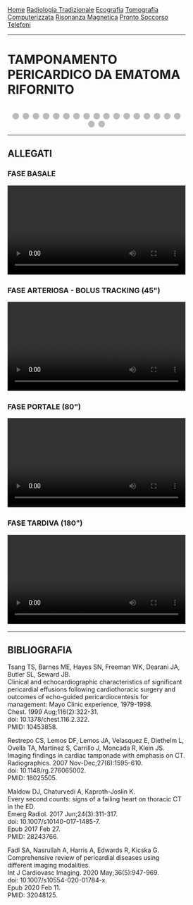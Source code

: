 <head>
<link rel="shortcut icon" type="image/x-icon" href="favicon.ico" />
<title>SL Rad Vademecum | CASEual Wednesday - Tamponamento pericardico da ematoma rifornito</title>
<style>
  * {
    box-sizing: border-box;
  }
  /* Slideshow container */
  .slideshow-container {
    max-width: 1000px;
    position: relative;
    margin: auto;
  }
  /* Hide the images by default */
  .mySlides {
    display: none;
  }
  /* Next & previous buttons */
  .prev,
  .next {
    cursor: pointer;
    position: absolute;
    top: 50%;
    width: auto;
    margin-top: -22px;
    padding: 16px;
    color: white;
    font-weight: bold;
    font-size: 18px;
    transition: 0.6s ease;
    border-radius: 0 3px 3px 0;
    user-select: none;
  }
  /* Position the "next button" to the right */
  .next {
    right: 0;
    border-radius: 3px 0 0 3px;
  }
  /* On hover, add a black background color with a little bit see-through */
  .prev:hover,
  .next:hover {
    background-color: rgba(0, 0, 0, 0.8);
  }
  /* Caption text */
  .text {
    color: #f2f2f2;
    font-size: 15px;
    padding: 8px 12px;
    position: absolute;
    bottom: 8px;
    width: 100%;
    text-align: center;
  }
  /* Number text (1/3 etc) */
  .numbertext {
    color: #f2f2f2;
    font-size: 12px;
    padding: 8px 12px;
    position: absolute;
    top: 0;
  }
  /* The dots/bullets/indicators */
  .dot {
    cursor: pointer;
    height: 15px;
    width: 15px;
    margin: 0 2px;
    background-color: #bbb;
    border-radius: 50%;
    display: inline-block;
    transition: background-color 0.6s ease;
  }
  .active,
  .dot:hover {
    background-color: #717171;
  }
  }
</style>
</head>

<body>
<div class="topnav">
  <a href="https://sl-rad.github.io/SL-Rad-Vademecum">Home</a>
  <a
    href="https://sl-rad.github.io/SL-Rad-Vademecum/radiologia_tradizionale.html"
    >Radiologia Tradizionale</a
  >
  <a href="https://sl-rad.github.io/SL-Rad-Vademecum/ecografia.html"
    >Ecografia</a
  >
  <a
    href="https://sl-rad.github.io/SL-Rad-Vademecum/tomografia_computerizzata.html"
    >Tomografia Computerizzata</a
  >
  <a href="https://sl-rad.github.io/SL-Rad-Vademecum/risonanza_magnetica.html"
    >Risonanza Magnetica</a
  >
  <a href="https://sl-rad.github.io/SL-Rad-Vademecum/pronto_soccorso.html"
    >Pronto Soccorso</a
  >
  <a href="https://sl-rad.github.io/SL-Rad-Vademecum/contatti.html"
    >Telefoni</a
  >
</div>

<hr>

<h1> TAMPONAMENTO PERICARDICO DA EMATOMA RIFORNITO </h1>

<!-- Slideshow container -->
<div class="slideshow-container">
  <!-- Full-width images with number and caption text -->
  <div class="mySlides fade">
    <div class="numbertext">1 / 19</div>
    <img src="Tamponamento_pericardico_(1).png" style="width: 100%" />
    <div class="text"></div>
  </div>

  <div class="mySlides fade">
    <div class="numbertext">2 / 19</div>
    <img src="Tamponamento_pericardico_(2).png" style="width: 100%" />
    <div class="text"></div>
  </div>

  <div class="mySlides fade">
    <div class="numbertext">3 / 19</div>
    <img src="Tamponamento_pericardico_(3).png" style="width: 100%" />
    <div class="text"></div>
  </div>

  <div class="mySlides fade">
    <div class="numbertext">4 / 19</div>
    <img src="Tamponamento_pericardico_(4).png" style="width: 100%" />
    <div class="text"></div>
  </div>

  <div class="mySlides fade">
    <div class="numbertext">5 / 19</div>
    <img src="Tamponamento_pericardico_(5).png" style="width: 100%" />
    <div class="text"></div>
  </div>

  <div class="mySlides fade">
    <div class="numbertext">6 / 19</div>
    <img src="Tamponamento_pericardico_(6).png" style="width: 100%" />
    <div class="text"></div>
  </div>

  <div class="mySlides fade">
    <div class="numbertext">7 / 19</div>
    <img src="Tamponamento_pericardico_(7).png" style="width: 100%" />
    <div class="text"></div>
  </div>

  <div class="mySlides fade">
    <div class="numbertext">8 / 19</div>
    <img src="Tamponamento_pericardico_(8).png" style="width: 100%" />
    <div class="text"></div>
  </div>

  <div class="mySlides fade">
    <div class="numbertext">9 / 19</div>
    <img src="Tamponamento_pericardico_(9).png" style="width: 100%" />
    <div class="text"></div>
  </div>

  <div class="mySlides fade">
    <div class="numbertext">10 / 19</div>
    <img src="Tamponamento_pericardico_(10).png" style="width: 100%" />
    <div class="text"></div>
  </div>

  <div class="mySlides fade">
    <div class="numbertext">11 / 19</div>
    <img src="Tamponamento_pericardico_(11).png" style="width: 100%" />
    <div class="text"></div>
  </div>

  <div class="mySlides fade">
    <div class="numbertext">12 / 19</div>
    <img src="Tamponamento_pericardico_(12).png" style="width: 100%" />
    <div class="text"></div>
  </div>

  <div class="mySlides fade">
    <div class="numbertext">13 / 19</div>
    <img src="Tamponamento_pericardico_(13).png" style="width: 100%" />
    <div class="text"></div>
  </div>

  <div class="mySlides fade">
    <div class="numbertext">14 / 19</div>
    <img src="Tamponamento_pericardico_(14).png" style="width: 100%" />
    <div class="text"></div>
  </div>

  <div class="mySlides fade">
    <div class="numbertext">15 / 19</div>
    <img src="Tamponamento_pericardico_(15).png" style="width: 100%" />
    <div class="text"></div>
  </div>

  <div class="mySlides fade">
    <div class="numbertext">16 / 19</div>
    <img src="Tamponamento_pericardico_(16).png" style="width: 100%" />
    <div class="text"></div>
  </div>

  <div class="mySlides fade">
    <div class="numbertext">17 / 19</div>
    <img src="Tamponamento_pericardico_(17).png" style="width: 100%" />
    <div class="text"></div>
  </div>

  <div class="mySlides fade">
    <div class="numbertext">18 / 19</div>
    <img src="Tamponamento_pericardico_(18).png" style="width: 100%" />
    <div class="text"></div>
  </div>

  <div class="mySlides fade">
    <div class="numbertext">19 / 19</div>
    <img src="Tamponamento_pericardico_(19).png" style="width: 100%" />
    <div class="text"></div>
  </div>
  <!-- Next and previous buttons -->
  <a class="prev" onclick="plusSlides(-1)">&#10094;</a>
  <a class="next" onclick="plusSlides(1)">&#10095;</a>
</div>
<br />

<!-- The dots/circles -->
<div style="text-align: center">
  <span class="dot" onclick="currentSlide(1)"></span>
  <span class="dot" onclick="currentSlide(2)"></span>
  <span class="dot" onclick="currentSlide(3)"></span>
  <span class="dot" onclick="currentSlide(4)"></span>
  <span class="dot" onclick="currentSlide(5)"></span>
  <span class="dot" onclick="currentSlide(6)"></span>
  <span class="dot" onclick="currentSlide(7)"></span>
  <span class="dot" onclick="currentSlide(8)"></span>
  <span class="dot" onclick="currentSlide(9)"></span>
  <span class="dot" onclick="currentSlide(10)"></span>
  <span class="dot" onclick="currentSlide(11)"></span>
  <span class="dot" onclick="currentSlide(12)"></span>
  <span class="dot" onclick="currentSlide(13)"></span>
  <span class="dot" onclick="currentSlide(14)"></span>
  <span class="dot" onclick="currentSlide(15)"></span>
  <span class="dot" onclick="currentSlide(16)"></span>
  <span class="dot" onclick="currentSlide(17)"></span>
  <span class="dot" onclick="currentSlide(18)"></span>
  <span class="dot" onclick="currentSlide(19)"></span>
</div>

<hr>
<h2>ALLEGATI</h2>
<h3>FASE BASALE</h3>
<div style="text-align: center;">
    <video style ="width:100%; max-width:720px;" controls>
       <source src="https://sl-rad.github.io/SL-Rad-Vademecum/caseual_wednesdays/2021-11-10/basale.mp4" type="video/mp4">
    </video>
</div>

<h3>FASE ARTERIOSA - BOLUS TRACKING (45")</h3>
<div style="text-align: center;">
    <video style ="width:100%; max-width:720px;" controls>
       <source src="https://sl-rad.github.io/SL-Rad-Vademecum/caseual_wednesdays/2021-11-10/art_mdc.mp4" type="video/mp4">
    </video>
</div>

<h3>FASE PORTALE (80")</h3>
<div style="text-align: center;">
    <video style ="width:100%; max-width:720px;" controls>
       <source src="https://sl-rad.github.io/SL-Rad-Vademecum/caseual_wednesdays/2021-11-10/portale.mp4" type="video/mp4">
    </video>
</div>

<h3>FASE TARDIVA (180")</h3>
<div style="text-align: center;">
    <video style ="width:100%; max-width:720px;" controls>
       <source src="https://sl-rad.github.io/SL-Rad-Vademecum/caseual_wednesdays/2021-11-10/portale_tardiva.mp4" type="video/mp4">
    </video>
</div>

<hr>
<h2> BIBLIOGRAFIA </h2>
<p>Tsang TS, Barnes ME, Hayes SN, Freeman WK, Dearani JA, Butler SL, Seward JB. <br>Clinical and echocardiographic characteristics of significant pericardial effusions following cardiothoracic surgery and outcomes of echo-guided pericardiocentesis for management: Mayo Clinic experience, 1979-1998. <br>Chest. 1999 Aug;116(2):322-31. <br>doi: 10.1378/chest.116.2.322. <br>PMID: 10453858.</p>
<p>Restrepo CS, Lemos DF, Lemos JA, Velasquez E, Diethelm L, Ovella TA, Martinez S, Carrillo J, Moncada R, Klein JS. <br>Imaging findings in cardiac tamponade with emphasis on CT. <br>Radiographics. 2007 Nov-Dec;27(6):1595-610. <br>doi: 10.1148/rg.276065002. <br>PMID: 18025505.</p>
<p>Maldow DJ, Chaturvedi A, Kaproth-Joslin K. <br>Every second counts: signs of a failing heart on thoracic CT in the ED. <br>Emerg Radiol. 2017 Jun;24(3):311-317. <br>doi: 10.1007/s10140-017-1485-7. <br>Epub 2017 Feb 27. <br>PMID: 28243766.</p>
<p>Fadl SA, Nasrullah A, Harris A, Edwards R, Kicska G. <br>Comprehensive review of pericardial diseases using different imaging modalities. <br>Int J Cardiovasc Imaging. 2020 May;36(5):947-969. <br>doi: 10.1007/s10554-020-01784-x. <br>Epub 2020 Feb 11. <br>PMID: 32048125.</p>

<script>
  var slideIndex = 1;
  showSlides(slideIndex);

  // Next/previous controls
  function plusSlides(n) {
    showSlides((slideIndex += n));
  }

  // Thumbnail image controls
  function currentSlide(n) {
    showSlides((slideIndex = n));
  }

  function showSlides(n) {
    var i;
    var slides = document.getElementsByClassName("mySlides");
    var dots = document.getElementsByClassName("dot");
    if (n > slides.length) {
      slideIndex = 1;
    }
    if (n < 1) {
      slideIndex = slides.length;
    }
    for (i = 0; i < slides.length; i++) {
      slides[i].style.display = "none";
    }
    for (i = 0; i < dots.length; i++) {
      dots[i].className = dots[i].className.replace(" active", "");
    }
    slides[slideIndex - 1].style.display = "block";
    dots[slideIndex - 1].className += " active";
  }
</script>

</body>
